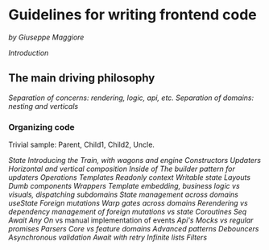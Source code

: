 # Guidelines for writing frontend code
_by Giuseppe Maggiore_

_Introduction_


## The main driving philosophy

_Separation of concerns: rendering, logic, api, etc._
_Separation of domains: nesting and verticals_

### Organizing code
Trivial sample: Parent, Child1, Child2, Uncle.

_State_
  _Introducing the Train, with wagons and engine_
_Constructors_
_Updaters_
  _Horizontal and vertical composition_
  _Inside of_
  _The builder pattern for updaters_
_Operations_
_Templates_
  _Readonly context_
  _Writable state_
  _Layouts_
    _Dumb components_
    _Wrappers_
  _Template embedding, business logic vs visuals, dispatching subdomains_
_State management across domains_
  _useState_
  _Foreign mutations_
    _Warp gates across domains_
    _Rerendering vs dependency management of foreign mutations vs state_
_Coroutines_
  _Seq_
  _Await_
  _Any_
  _On_ vs manual implementation of events
_Api's_
  _Mocks vs regular promises_
  _Parsers_
_Core vs feature domains_
_Advanced patterns_
  _Debouncers_
  _Asynchronous validation_
  _Await with retry_
  _Infinite lists_
  _Filters_
